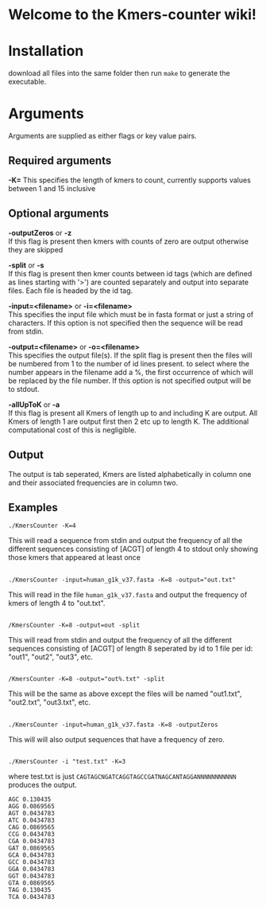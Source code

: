 # Welcome to the Kmers-counter wiki!

# Installation
download all files into the same folder then run `make` to generate the executable.

# Arguments
Arguments are supplied as either flags or key value 
pairs.

## Required arguments

**-K=<integer>** 
This specifies the length of kmers to count, currently supports values between 1 and 15 inclusive


## Optional arguments

**-outputZeros** or **-z**  
If this flag is present then kmers with counts of 
zero are output otherwise they are skipped

**-split** or **-s**  
If this flag is present then kmer counts between id tags (which are defined as lines starting with '>') 
are counted separately and output into separate files. Each file is headed by the id tag.

**-input=\<filename\>** or **-i=\<filename\>**  
This specifies the input file which must be in fasta format or just a string of characters. If this option is not specified then the sequence will be read from stdin.

**-output=\<filename\>** or **-o=\<filename\>**  
This specifies the output file(s). If the split flag is present then the files will be numbered from 1 to the number of id lines present. to select where the number appears in the filename add a %, the first occurrence of which will be replaced by the file number. If this option is not specified output will be to stdout.

**-allUpToK** or **-a**  
If this flag is present all Kmers of length up to and including K are output. 
All Kmers of length 1 are output first then 2 etc up to length K. 
The additional computational cost of this is negligible.

## Output
The output is tab seperated, Kmers are listed alphabetically in column one and their associated frequencies are in column two.

## Examples
    ./KmersCounter -K=4

This will read a sequence from stdin and output the frequency of all the different sequences 
consisting of [ACGT] of length 4 to stdout only showing those kmers that appeared at least once

##

    ./KmersCounter -input=human_g1k_v37.fasta -K=8 -output="out.txt"  
This will read in the file `human_g1k_v37.fasta` and 
output the frequency of kmers of length 4 to "out.txt".

##

    /KmersCounter -K=8 -output=out -split 
This will read from stdin and output the frequency of all the different sequences consisting of [ACGT] of length 8 seperated by id to 1 file per id: "out1", "out2", "out3", etc.

##

    /KmersCounter -K=8 -output="out%.txt" -split 
This will be the same as above except the files will be named "out1.txt", "out2.txt", "out3.txt", etc.

##

    ./KmersCounter -input=human_g1k_v37.fasta -K=8 -outputZeros
This will will also output sequences that have a frequency of zero.

##

    ./KmersCounter -i "test.txt" -K=3
where test.txt is just `CAGTAGCNGATCAGGTAGCCGATNAGCANTAGGANNNNNNNNNNN`
produces the output.  

    AGC	0.130435
    AGG	0.0869565
    AGT	0.0434783
    ATC	0.0434783
    CAG	0.0869565  
    CCG	0.0434783  
    CGA	0.0434783  
    GAT	0.0869565  
    GCA	0.0434783  
    GCC	0.0434783  
    GGA	0.0434783  
    GGT	0.0434783  
    GTA	0.0869565  
    TAG	0.130435  
    TCA	0.0434783